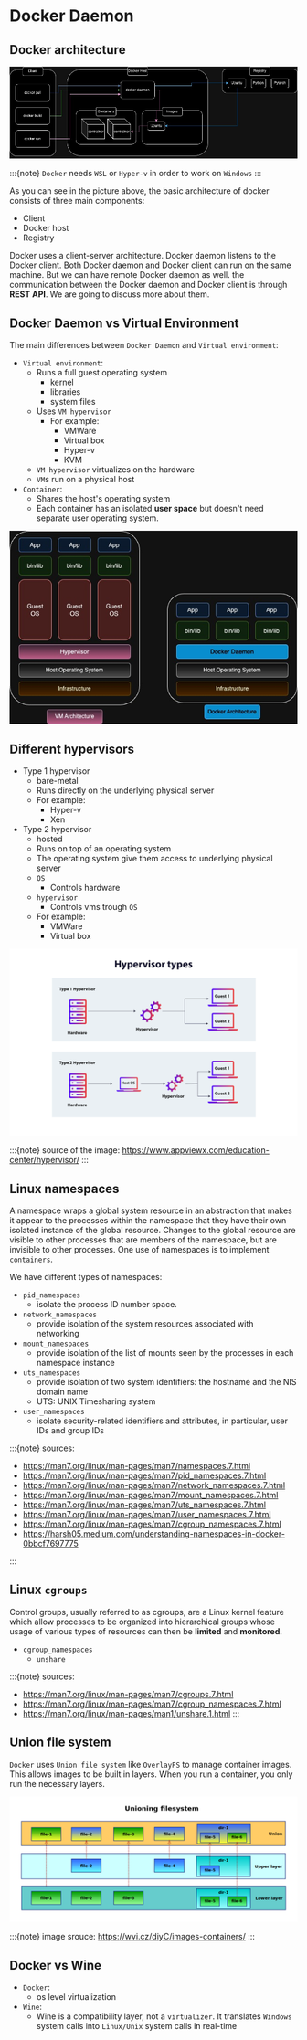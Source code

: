 # Docker Daemon

## Docker architecture

![Docker architecture](figures/docker_architecture.jpg)


:::{note}
`Docker` needs `WSL` or `Hyper-v` in order to work on `Windows`
:::

As you can see in the picture above, the basic
architecture of docker consists of three main components:

* Client
* Docker host
* Registry

Docker uses a client-server architecture.
Docker daemon listens to the Docker client.
Both Docker daemon and Docker client can run
on the same machine.
But we can have remote Docker daemon as well.
the communication between the Docker daemon and Docker client
is through **REST API**.
We are going to discuss more about them.

## Docker Daemon vs Virtual Environment

The main differences between `Docker Daemon` and
`Virtual environment`:

* `Virtual environment`:
    * Runs a full guest operating system
        * kernel
        * libraries
        * system files
    * Uses `VM hypervisor`
        * For example:
            * VMWare
            * Virtual box
            * Hyper-v
            * KVM
    * `VM hypervisor` virtualizes on the hardware
    * `VM`s run on a physical host
* `Container`:
    * Shares the host's operating system
    * Each container has an isolated **user space** but doesn't need
      separate user operating system.

![dockerd vs vm](figures/docker_vs_vm.jpg)

## Different hypervisors

* Type 1 hypervisor
    * bare-metal
    * Runs directly on the underlying physical server
    * For example:
        * Hyper-v
        * Xen
* Type 2 hypervisor
    * hosted
    * Runs on top of an operating system
    * The operating system give them access to underlying physical server
    * `OS`
        * Controls hardware
    * `hypervisor`
        * Controls vms trough `OS`
    * For example:
        * VMWare
        * Virtual box

![different hypervisors](figures/hypervisor-types.png)

:::{note}
source of the image: https://www.appviewx.com/education-center/hypervisor/
:::

## Linux namespaces

<!--
https://harsh05.medium.com/understanding-namespaces-in-docker-0bbcf7697775

Namespaces provide a layer of isolation. 
Namespaces are a feature of Linux Kernel that partition kernel resources
in a way that one set of processes one set of resources while
another set of processes sees a different set of resources.

-->

A namespace wraps a global system resource in an abstraction that
makes it appear to the processes within the namespace that they
have their own isolated instance of the global resource.  Changes
to the global resource are visible to other processes that are
members of the namespace, but are invisible to other processes.
One use of namespaces is to implement `containers`.

We have different types of namespaces:

* `pid_namespaces` 
  * isolate the process ID number space.
* `network_namespaces`
  * provide isolation of the system resources associated with networking 
* `mount_namespaces` 
  * provide isolation of the list of mounts seen by the processes in each namespace instance 
* `uts_namespaces`
  * provide isolation of two system identifiers: the hostname and the NIS domain name 
  * UTS: UNIX Timesharing system
* `user_namespaces`
  * isolate security-related identifiers and attributes, in particular, user IDs and group IDs 



:::{note}
sources:
* https://man7.org/linux/man-pages/man7/namespaces.7.html
* https://man7.org/linux/man-pages/man7/pid_namespaces.7.html 
* https://man7.org/linux/man-pages/man7/network_namespaces.7.html
* https://man7.org/linux/man-pages/man7/mount_namespaces.7.html 
* https://man7.org/linux/man-pages/man7/uts_namespaces.7.html
* https://man7.org/linux/man-pages/man7/user_namespaces.7.html
* https://man7.org/linux/man-pages/man7/cgroup_namespaces.7.html 
* https://harsh05.medium.com/understanding-namespaces-in-docker-0bbcf7697775

:::

## Linux `cgroups`

Control groups, usually referred to as cgroups, are a Linux
kernel feature which allow processes to be organized into
hierarchical groups whose usage of various types of resources can
then be **limited** and **monitored**.

* `cgroup_namespaces`  
    * `unshare`


:::{note}
sources:
* https://man7.org/linux/man-pages/man7/cgroups.7.html 
* https://man7.org/linux/man-pages/man7/cgroup_namespaces.7.html 
* https://man7.org/linux/man-pages/man1/unshare.1.html 
:::

## Union file system

`Docker` uses `Union file system` like `OverlayFS` to manage container images.
This allows images to be built in layers.
When you run a container, you only run the necessary layers.

![Union file system](figures/union_file_system.png)

:::{note}
image srouce: https://wvi.cz/diyC/images-containers/ 
:::


## Docker vs Wine

* `Docker`:
  * os level virtualization
* `Wine`:
  * Wine is a compatibility layer, not a `virtualizer`. It translates `Windows` system calls into `Linux/Unix` system calls in real-time